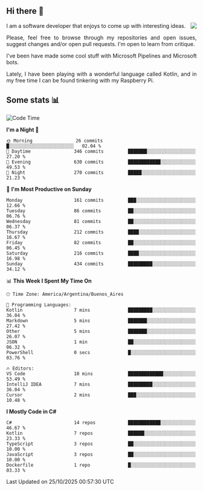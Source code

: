 ## Hi there :slightly_smiling_face:

<img src="https://github-readme-stats.vercel.app/api?username=victorgrycuk&show_icons=true&count_private=true&title_color=F7941E&icon_color=F7941E" align="right">

<p align="justify">
I am a software developer that enjoys to come up with interesting ideas.
<p/>

<p align= "justify">
Please, feel free to browse through my repositories and open issues, suggest changes and/or open pull requests. I'm open to learn from critique.
<p/>


<p align= "justify">
I've been have made some cool stuff with Microsoft Pipelines and Microsoft bots.
<p/>

<p align= "justify">
Lately, I have been playing with a wonderful language called Kotlin, and in my free time I can be found tinkering with my Raspberry Pi.
<p/>

## Some stats :bar_chart:
<!--START_SECTION:waka-->
![Code Time](http://img.shields.io/badge/Code%20Time-2%2C253%20hrs%2028%20mins-blue)

**I'm a Night 🦉** 

```text
🌞 Morning                26 commits          █░░░░░░░░░░░░░░░░░░░░░░░░   02.04 % 
🌆 Daytime                346 commits         ███████░░░░░░░░░░░░░░░░░░   27.20 % 
🌃 Evening                630 commits         ████████████░░░░░░░░░░░░░   49.53 % 
🌙 Night                  270 commits         █████░░░░░░░░░░░░░░░░░░░░   21.23 % 
```
📅 **I'm Most Productive on Sunday** 

```text
Monday                   161 commits         ███░░░░░░░░░░░░░░░░░░░░░░   12.66 % 
Tuesday                  86 commits          ██░░░░░░░░░░░░░░░░░░░░░░░   06.76 % 
Wednesday                81 commits          ██░░░░░░░░░░░░░░░░░░░░░░░   06.37 % 
Thursday                 212 commits         ████░░░░░░░░░░░░░░░░░░░░░   16.67 % 
Friday                   82 commits          ██░░░░░░░░░░░░░░░░░░░░░░░   06.45 % 
Saturday                 216 commits         ████░░░░░░░░░░░░░░░░░░░░░   16.98 % 
Sunday                   434 commits         █████████░░░░░░░░░░░░░░░░   34.12 % 
```


📊 **This Week I Spent My Time On** 

```text
🕑︎ Time Zone: America/Argentina/Buenos_Aires

💬 Programming Languages: 
Kotlin                   7 mins              █████████░░░░░░░░░░░░░░░░   36.04 % 
Markdown                 5 mins              ███████░░░░░░░░░░░░░░░░░░   27.42 % 
Other                    5 mins              ███████░░░░░░░░░░░░░░░░░░   26.07 % 
JSON                     1 min               ██░░░░░░░░░░░░░░░░░░░░░░░   06.32 % 
PowerShell               0 secs              █░░░░░░░░░░░░░░░░░░░░░░░░   03.76 % 

🔥 Editors: 
VS Code                  10 mins             █████████████░░░░░░░░░░░░   53.49 % 
IntelliJ IDEA            7 mins              █████████░░░░░░░░░░░░░░░░   36.04 % 
Cursor                   2 mins              ███░░░░░░░░░░░░░░░░░░░░░░   10.48 % 
```

**I Mostly Code in C#** 

```text
C#                       14 repos            ████████████░░░░░░░░░░░░░   46.67 % 
Kotlin                   7 repos             ██████░░░░░░░░░░░░░░░░░░░   23.33 % 
TypeScript               3 repos             ██░░░░░░░░░░░░░░░░░░░░░░░   10.00 % 
JavaScript               3 repos             ██░░░░░░░░░░░░░░░░░░░░░░░   10.00 % 
Dockerfile               1 repo              █░░░░░░░░░░░░░░░░░░░░░░░░   03.33 % 
```




 Last Updated on 25/10/2025 00:57:30 UTC
<!--END_SECTION:waka-->
